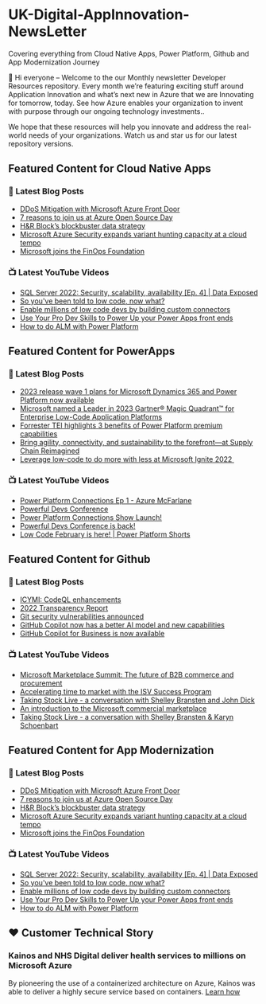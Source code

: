 # UK-Digital-AppInnovation-NewsLetter

Covering everything from Cloud Native Apps, Power Platform, Github and App Modernization Journey

👋 Hi everyone – Welcome to the our Monthly newsletter Developer Resources repository. Every month we’re featuring exciting stuff around Application Innovation and what’s next new in Azure that we are Innovating for tomorrow, today. See how Azure enables your organization to invent with purpose through our ongoing technology investments..


We hope that these resources will help you innovate and address the real-world needs of your organizations. Watch us and star us for our latest repository versions.

## Featured Content for Cloud Native Apps


### 📝 Latest Blog Posts

    
<!-- BLOGCNA:START -->
- [DDoS Mitigation with Microsoft Azure Front Door](https://azure.microsoft.com/blog/ddos-mitigation-with-microsoft-azure-front-door/)
- [7 reasons to join us at Azure Open Source Day](https://azure.microsoft.com/blog/7-reasons-to-join-us-at-azure-open-source-day/)
- [H&R Block’s blockbuster data strategy](https://azure.microsoft.com/blog/hr-block-s-blockbuster-data-strategy/)
- [Microsoft Azure Security expands variant hunting capacity at a cloud tempo](https://azure.microsoft.com/blog/microsoft-azure-security-expands-variant-hunting-capacity-at-a-cloud-tempo/)
- [Microsoft joins the FinOps Foundation](https://azure.microsoft.com/blog/microsoft-joins-the-finops-foundation/)
<!-- BLOGCNA:END -->

### 📺 Latest YouTube Videos

 
<!-- YOUTUBECNA:START -->
- [SQL Server 2022: Security, scalability, availability [Ep. 4] | Data Exposed](https://www.youtube.com/watch?v=DkISiOiDuLs)
- [So you&#39;ve been told to low code, now what?](https://www.youtube.com/watch?v=Bt2lDpsCIpU)
- [Enable millions of low code devs by building custom connectors](https://www.youtube.com/watch?v=XpP4AoFpzkA)
- [Use Your Pro Dev Skills to Power Up your Power Apps front ends](https://www.youtube.com/watch?v=OHM4GbtB3TQ)
- [How to do ALM with Power Platform](https://www.youtube.com/watch?v=0RfxxypdYJA)
<!-- YOUTUBECNA:END -->

##  Featured Content for PowerApps
### 📝 Latest Blog Posts
<!-- BLOGPOWER:START -->
- [2023 release wave 1 plans for Microsoft Dynamics 365 and Power Platform now available](https://cloudblogs.microsoft.com/dynamics365/bdm/2023/01/25/2023-release-wave-1-plans-for-microsoft-dynamics-365-and-power-platform-now-available/)
- [Microsoft named a Leader in 2023 Gartner® Magic Quadrant™ for Enterprise Low-Code Application Platforms](https://powerapps.microsoft.com/en-us/blog/microsoft-named-a-leader-in-2023-gartner-magic-quadrant-for-enterprise-low-code-application-platforms/)
- [Forrester TEI highlights 3 benefits of Power Platform premium capabilities](https://cloudblogs.microsoft.com/powerplatform/2022/11/28/forrester-tei-highlights-3-benefits-of-power-platform-premium-capabilities/)
- [Bring agility, connectivity, and sustainability to the forefront—at Supply Chain Reimagined](https://cloudblogs.microsoft.com/dynamics365/bdm/2022/10/27/bring-agility-connectivity-and-sustainability-to-the-forefront-at-supply-chain-reimagined/)
- [Leverage low-code to do more with less at Microsoft Ignite 2022 ](https://cloudblogs.microsoft.com/powerplatform/2022/10/12/leverage-low-code-to-do-more-with-less-at-microsoft-ignite-2022/)
<!-- BLOGPOWER:END -->
 ### 📺 Latest YouTube Videos
    
<!-- YOUTUBEPOWER:START -->
- [Power Platform Connections Ep 1 - Azure McFarlane](https://www.youtube.com/watch?v=owGPLhtw7GU)
- [Powerful Devs Conference](https://www.youtube.com/watch?v=m18FeDBb2OE)
- [Power Platform Connections Show Launch!](https://www.youtube.com/watch?v=QTM39gMkz_k)
- [Powerful Devs Conference is back!](https://www.youtube.com/watch?v=F5KFuZ09t_o)
- [Low Code February is here! | Power Platform Shorts](https://www.youtube.com/watch?v=EOxwRvtBEgs)
<!-- YOUTUBEPOWER:END -->

##  Featured Content for Github
### 📝 Latest Blog Posts
<!-- BLOGGITHUB:START -->
- [ICYMI: CodeQL enhancements](https://github.blog/2023-02-16-icymi-codeql-enhancements/)
- [2022 Transparency Report](https://github.blog/2023-02-15-2022-transparency-report/)
- [Git security vulnerabilities announced](https://github.blog/2023-02-14-git-security-vulnerabilities-announced-3/)
- [GitHub Copilot now has a better AI model and new capabilities](https://github.blog/2023-02-14-github-copilot-now-has-a-better-ai-model-and-new-capabilities/)
- [GitHub Copilot for Business is now available](https://github.blog/2023-02-14-github-copilot-for-business-is-now-available/)
<!-- BLOGGITHUB:END -->
### 📺 Latest YouTube Videos
<!-- YOUTUBEGITHUB:START -->
- [Microsoft Marketplace Summit: The future of B2B commerce and procurement](https://www.youtube.com/watch?v=s0-drzIS8_g)
- [Accelerating time to market with the ISV Success Program](https://www.youtube.com/watch?v=XElK3Nc_7Kk)
- [Taking Stock Live - a conversation with Shelley Bransten and John Dick](https://www.youtube.com/watch?v=xe7Pnwn9Ets)
- [An introduction to the Microsoft commercial marketplace](https://www.youtube.com/watch?v=3trnNLL1CAQ)
- [Taking Stock Live - a conversation with Shelley Bransten &amp; Karyn Schoenbart](https://www.youtube.com/watch?v=j66FFVO1Nwg)
<!-- YOUTUBEGITHUB:END -->
##  Featured Content for App Modernization
### 📝 Latest Blog Posts
<!-- BLOGAPPMOD:START -->
- [DDoS Mitigation with Microsoft Azure Front Door](https://azure.microsoft.com/blog/ddos-mitigation-with-microsoft-azure-front-door/)
- [7 reasons to join us at Azure Open Source Day](https://azure.microsoft.com/blog/7-reasons-to-join-us-at-azure-open-source-day/)
- [H&R Block’s blockbuster data strategy](https://azure.microsoft.com/blog/hr-block-s-blockbuster-data-strategy/)
- [Microsoft Azure Security expands variant hunting capacity at a cloud tempo](https://azure.microsoft.com/blog/microsoft-azure-security-expands-variant-hunting-capacity-at-a-cloud-tempo/)
- [Microsoft joins the FinOps Foundation](https://azure.microsoft.com/blog/microsoft-joins-the-finops-foundation/)
<!-- BLOGAPPMOD:END -->
### 📺 Latest YouTube Videos
<!-- YOUTUBEAPPMOD:START -->
- [SQL Server 2022: Security, scalability, availability [Ep. 4] | Data Exposed](https://www.youtube.com/watch?v=DkISiOiDuLs)
- [So you&#39;ve been told to low code, now what?](https://www.youtube.com/watch?v=Bt2lDpsCIpU)
- [Enable millions of low code devs by building custom connectors](https://www.youtube.com/watch?v=XpP4AoFpzkA)
- [Use Your Pro Dev Skills to Power Up your Power Apps front ends](https://www.youtube.com/watch?v=OHM4GbtB3TQ)
- [How to do ALM with Power Platform](https://www.youtube.com/watch?v=0RfxxypdYJA)
<!-- YOUTUBEAPPMOD:END -->


## ♥️ Customer Technical Story 

### Kainos and NHS Digital deliver health services to millions on Microsoft Azure

By pioneering the use of a containerized architecture on Azure, Kainos was able to deliver a highly secure service based on containers. [Learn how](https://customers.microsoft.com/en-us/story/1368348549535774520-kainos-and-nhs-digital-deliver-health-services-to-millions-on-microsoft-azure)

